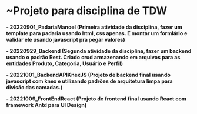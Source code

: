 # ~Projeto para disciplina de TDW
<b>- 20220901_PadariaManoel (Primeira atividade da disciplina, fazer um template para padaria usando html, css apenas. E montar um formlário e validar ele usando javascript pra pegar valores)</b><br/>

<b>- 20220929_Backend (Segunda atividade da disciplina, fazer um backend usando o padrão Rest. Criado crud armazenando em arquivos para as entidades Produto, Categoria, Usuário e Perfil)</b><br/>

<b>- 20221001_BackendAPIKnexJS (Projeto de backend final usando javascript com knex e utilizando padrões de arquitetura limpa para divisão das camadas.)</b><br/>

<b>- 20221009_FrontEndReact (Projeto de frontend final usando React com framework Antd para UI Design)</b><br/>
